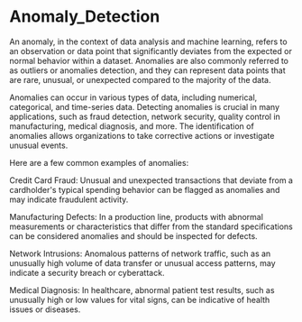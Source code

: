 # Anomaly_Detection
An anomaly, in the context of data analysis and machine learning, refers to an observation or data point that significantly deviates from the expected or normal behavior within a dataset. Anomalies are also commonly referred to as outliers or anomalies detection, and they can represent data points that are rare, unusual, or unexpected compared to the majority of the data.

Anomalies can occur in various types of data, including numerical, categorical, and time-series data. Detecting anomalies is crucial in many applications, such as fraud detection, network security, quality control in manufacturing, medical diagnosis, and more. The identification of anomalies allows organizations to take corrective actions or investigate unusual events.

Here are a few common examples of anomalies:

Credit Card Fraud: Unusual and unexpected transactions that deviate from a cardholder's typical spending behavior can be flagged as anomalies and may indicate fraudulent activity.

Manufacturing Defects: In a production line, products with abnormal measurements or characteristics that differ from the standard specifications can be considered anomalies and should be inspected for defects.

Network Intrusions: Anomalous patterns of network traffic, such as an unusually high volume of data transfer or unusual access patterns, may indicate a security breach or cyberattack.

Medical Diagnosis: In healthcare, abnormal patient test results, such as unusually high or low values for vital signs, can be indicative of health issues or diseases. 
